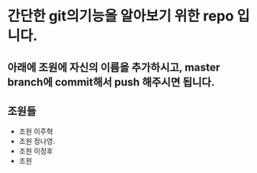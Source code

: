 # 간단한 git의기능을 알아보기 위한 repo 입니다.

## 아래에 조원에 자신의 이름을 추가하시고, master branch에 commit해서 push 해주시면 됩니다.

## 조원들

- 조원 이주혁 
- 조원 정나영.
- 조원 이정후
- 조원 
